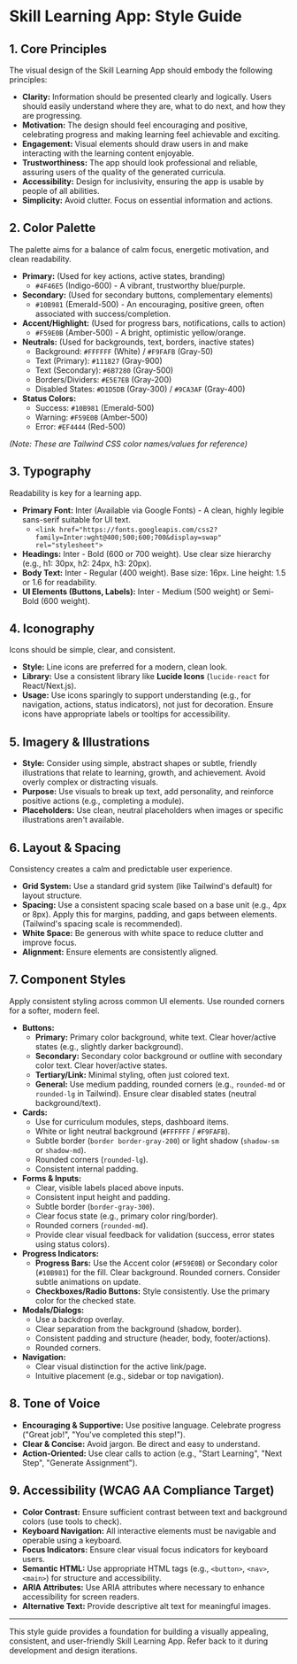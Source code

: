 # Skill Learning App: Style Guide

## 1. Core Principles

The visual design of the Skill Learning App should embody the following principles:

* **Clarity:** Information should be presented clearly and logically. Users should easily understand where they are, what to do next, and how they are progressing.
* **Motivation:** The design should feel encouraging and positive, celebrating progress and making learning feel achievable and exciting.
* **Engagement:** Visual elements should draw users in and make interacting with the learning content enjoyable.
* **Trustworthiness:** The app should look professional and reliable, assuring users of the quality of the generated curricula.
* **Accessibility:** Design for inclusivity, ensuring the app is usable by people of all abilities.
* **Simplicity:** Avoid clutter. Focus on essential information and actions.

## 2. Color Palette

The palette aims for a balance of calm focus, energetic motivation, and clean readability.

* **Primary:** (Used for key actions, active states, branding)
    * `#4F46E5` (Indigo-600) - A vibrant, trustworthy blue/purple.
* **Secondary:** (Used for secondary buttons, complementary elements)
    * `#10B981` (Emerald-500) - An encouraging, positive green, often associated with success/completion.
* **Accent/Highlight:** (Used for progress bars, notifications, calls to action)
    * `#F59E0B` (Amber-500) - A bright, optimistic yellow/orange.
* **Neutrals:** (Used for backgrounds, text, borders, inactive states)
    * Background: `#FFFFFF` (White) / `#F9FAFB` (Gray-50)
    * Text (Primary): `#111827` (Gray-900)
    * Text (Secondary): `#6B7280` (Gray-500)
    * Borders/Dividers: `#E5E7EB` (Gray-200)
    * Disabled States: `#D1D5DB` (Gray-300) / `#9CA3AF` (Gray-400)
* **Status Colors:**
    * Success: `#10B981` (Emerald-500)
    * Warning: `#F59E0B` (Amber-500)
    * Error: `#EF4444` (Red-500)

*(Note: These are Tailwind CSS color names/values for reference)*

## 3. Typography

Readability is key for a learning app.

* **Primary Font:** Inter (Available via Google Fonts) - A clean, highly legible sans-serif suitable for UI text.
    * `<link href="https://fonts.googleapis.com/css2?family=Inter:wght@400;500;600;700&display=swap" rel="stylesheet">`
* **Headings:** Inter - Bold (600 or 700 weight). Use clear size hierarchy (e.g., h1: 30px, h2: 24px, h3: 20px).
* **Body Text:** Inter - Regular (400 weight). Base size: 16px. Line height: 1.5 or 1.6 for readability.
* **UI Elements (Buttons, Labels):** Inter - Medium (500 weight) or Semi-Bold (600 weight).

## 4. Iconography

Icons should be simple, clear, and consistent.

* **Style:** Line icons are preferred for a modern, clean look.
* **Library:** Use a consistent library like **Lucide Icons** (`lucide-react` for React/Next.js).
* **Usage:** Use icons sparingly to support understanding (e.g., for navigation, actions, status indicators), not just for decoration. Ensure icons have appropriate labels or tooltips for accessibility.

## 5. Imagery & Illustrations

* **Style:** Consider using simple, abstract shapes or subtle, friendly illustrations that relate to learning, growth, and achievement. Avoid overly complex or distracting visuals.
* **Purpose:** Use visuals to break up text, add personality, and reinforce positive actions (e.g., completing a module).
* **Placeholders:** Use clean, neutral placeholders when images or specific illustrations aren't available.

## 6. Layout & Spacing

Consistency creates a calm and predictable user experience.

* **Grid System:** Use a standard grid system (like Tailwind's default) for layout structure.
* **Spacing:** Use a consistent spacing scale based on a base unit (e.g., 4px or 8px). Apply this for margins, padding, and gaps between elements. (Tailwind's spacing scale is recommended).
* **White Space:** Be generous with white space to reduce clutter and improve focus.
* **Alignment:** Ensure elements are consistently aligned.

## 7. Component Styles

Apply consistent styling across common UI elements. Use rounded corners for a softer, modern feel.

* **Buttons:**
    * **Primary:** Primary color background, white text. Clear hover/active states (e.g., slightly darker background).
    * **Secondary:** Secondary color background or outline with secondary color text. Clear hover/active states.
    * **Tertiary/Link:** Minimal styling, often just colored text.
    * **General:** Use medium padding, rounded corners (e.g., `rounded-md` or `rounded-lg` in Tailwind). Ensure clear disabled states (neutral background/text).
* **Cards:**
    * Use for curriculum modules, steps, dashboard items.
    * White or light neutral background (`#FFFFFF` / `#F9FAFB`).
    * Subtle border (`border border-gray-200`) or light shadow (`shadow-sm` or `shadow-md`).
    * Rounded corners (`rounded-lg`).
    * Consistent internal padding.
* **Forms & Inputs:**
    * Clear, visible labels placed above inputs.
    * Consistent input height and padding.
    * Subtle border (`border-gray-300`).
    * Clear focus state (e.g., primary color ring/border).
    * Rounded corners (`rounded-md`).
    * Provide clear visual feedback for validation (success, error states using status colors).
* **Progress Indicators:**
    * **Progress Bars:** Use the Accent color (`#F59E0B`) or Secondary color (`#10B981`) for the fill. Clear background. Rounded corners. Consider subtle animations on update.
    * **Checkboxes/Radio Buttons:** Style consistently. Use the primary color for the checked state.
* **Modals/Dialogs:**
    * Use a backdrop overlay.
    * Clear separation from the background (shadow, border).
    * Consistent padding and structure (header, body, footer/actions).
    * Rounded corners.
* **Navigation:**
    * Clear visual distinction for the active link/page.
    * Intuitive placement (e.g., sidebar or top navigation).

## 8. Tone of Voice

* **Encouraging & Supportive:** Use positive language. Celebrate progress ("Great job!", "You've completed this step!").
* **Clear & Concise:** Avoid jargon. Be direct and easy to understand.
* **Action-Oriented:** Use clear calls to action (e.g., "Start Learning", "Next Step", "Generate Assignment").

## 9. Accessibility (WCAG AA Compliance Target)

* **Color Contrast:** Ensure sufficient contrast between text and background colors (use tools to check).
* **Keyboard Navigation:** All interactive elements must be navigable and operable using a keyboard.
* **Focus Indicators:** Ensure clear visual focus indicators for keyboard users.
* **Semantic HTML:** Use appropriate HTML tags (e.g., `<button>`, `<nav>`, `<main>`) for structure and accessibility.
* **ARIA Attributes:** Use ARIA attributes where necessary to enhance accessibility for screen readers.
* **Alternative Text:** Provide descriptive alt text for meaningful images.

---

This style guide provides a foundation for building a visually appealing, consistent, and user-friendly Skill Learning App. Refer back to it during development and design iterations.


